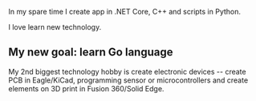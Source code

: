 In my spare time I create app in .NET Core, C++ and scripts in Python.

I love learn new technology.

## **My new goal: learn Go language**

My 2nd biggest technology hobby is create electronic devices -- create PCB in Eagle/KiCad, programming sensor or microcontrollers and create elements on 3D print in Fusion 360/Solid Edge.
